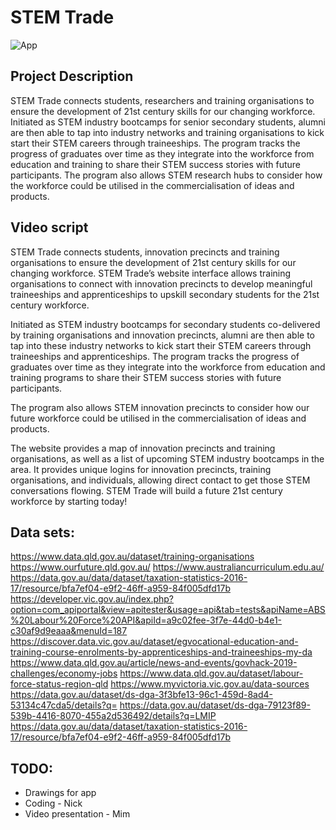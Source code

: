 # STEM Trade

![App](https://media.giphy.com/media/VEcOvPgOpvXKw84bFh/giphy.gif)

## Project Description
STEM Trade connects students, researchers and training organisations to ensure the development of 21st century skills for our changing workforce. Initiated as STEM industry bootcamps for senior secondary students, alumni are then able to tap into industry networks and training organisations to kick start their STEM careers through traineeships. The program tracks the progress of graduates over time as they integrate into the workforce from education and training to share their STEM success stories with future participants. The program also allows STEM research hubs to consider how the workforce could be utilised in the commercialisation of ideas and products. 

## Video script
STEM Trade connects students, innovation precincts and training organisations to ensure the development of 21st century skills for our changing workforce. STEM Trade’s website interface allows training organisations to connect with innovation precincts to develop meaningful traineeships and apprenticeships to upskill secondary students for the 21st century workforce.
 
Initiated as STEM industry bootcamps for secondary students co-delivered by training organisations and innovation precincts, alumni are then able to tap into these industry networks to kick start their STEM careers through traineeships and apprenticeships. The program tracks the progress of graduates over time as they integrate into the workforce from education and training programs to share their STEM success stories with future participants.
 
The program also allows STEM innovation precincts to consider how our future workforce could be utilised in the commercialisation of ideas and products.
 
The website provides a map of innovation precincts and training organisations, as well as a list of upcoming STEM industry bootcamps in the area. It provides unique logins for innovation precincts, training organisations, and individuals, allowing direct contact to get those STEM conversations flowing. STEM Trade will build a future 21st century workforce by starting today!

## Data sets:
https://www.data.qld.gov.au/dataset/training-organisations
https://www.ourfuture.qld.gov.au/
https://www.australiancurriculum.edu.au/
https://data.gov.au/data/dataset/taxation-statistics-2016-17/resource/bfa7ef04-e9f2-46ff-a959-84f005dfd17b
https://developer.vic.gov.au/index.php?option=com_apiportal&view=apitester&usage=api&tab=tests&apiName=ABS%20Labour%20Force%20API&apiId=a9c02fee-3f7e-44d0-b4e1-c30af9d9eaaa&menuId=187
https://discover.data.vic.gov.au/dataset/egvocational-education-and-training-course-enrolments-by-apprenticeships-and-traineeships-my-da
https://www.data.qld.gov.au/article/news-and-events/govhack-2019-challenges/economy-jobs
https://www.data.qld.gov.au/dataset/labour-force-status-region-qld
https://www.myvictoria.vic.gov.au/data-sources
https://data.gov.au/dataset/ds-dga-3f3bfe13-96c1-459d-8ad4-53134c47cda5/details?q=
https://data.gov.au/dataset/ds-dga-79123f89-539b-4416-8070-455a2d536492/details?q=LMIP
https://data.gov.au/data/dataset/taxation-statistics-2016-17/resource/bfa7ef04-e9f2-46ff-a959-84f005dfd17b

## TODO:
- Drawings for app
- Coding - Nick
- Video presentation - Mim
